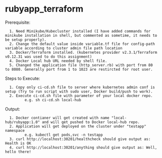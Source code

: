 # rubyapp_terraform

Prerequisite:

      1. Need Minikube/Kubecluster installed (I have added commands for minikube installation in shell, but commented as sometime, it needs to be setup properly).
      2. Change the default value inside variable.tf file for config-path variable according to cluster admin file path location
      3. Docker/Terraform installed. (kubernetes provider v2.3.1/Terraform v0.12.31 was used to do this assignment) 
      4. Docker Local hub URL needed by shell file.
      5. Changed the application file (http_server.rb) with port from 80 to 8080. Generally port from 1 to 1023 are restircted for root user.
      
Steps to Execute:

      1. Copy only ci-cd.sh file to server where kubernetes admin conf is setup (Try to run script with sudo user, Docker build/push to work).
      2. Execute ci-cd.sh file with parameter of your local docker repo.
             e.g. sh ci-cd.sh local-hub
             
Output:

      1. Docker contianer will get created with name "local-hub/rubyapp:1.0" and will get pushed to Docker local-hub repo.
      2. Application will get deployed on the cluster under "testapp" namespace
             e.g. kubectl get pods,svc -n testapp
      3. curl http://localhost:30201/healthcheck should give output as: Health is OK
      4. curl http://localhost:30201/anything should give output as: Well, hello there!
